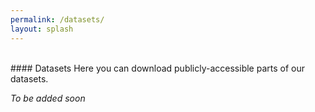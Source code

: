 ```yaml
---
permalink: /datasets/
layout: splash
---
```

<br>
#### Datasets
Here you can download publicly-accessible parts of our datasets.

_To be added soon_
